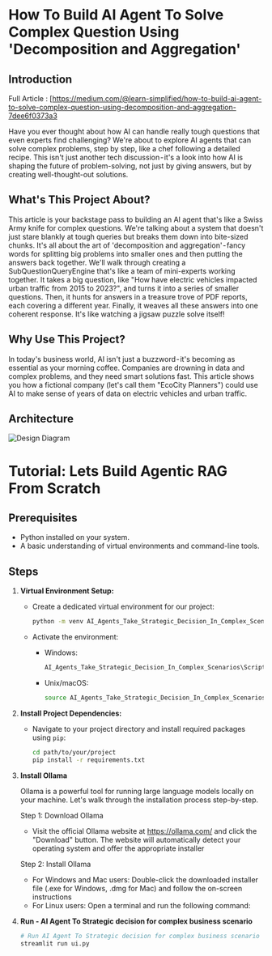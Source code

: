 
# How To Build AI Agent To Solve Complex Question Using 'Decomposition and Aggregation'


## Introduction

Full Article : [https://medium.com/@learn-simplified/how-to-build-ai-agent-to-solve-complex-question-using-decomposition-and-aggregation-7dee6f0373a3

Have you ever thought about how AI can handle really tough questions that even experts find challenging? We're about to explore AI agents that can solve complex problems, step by step, like a chef following a detailed recipe. This isn't just another tech discussion - it's a look into how AI is shaping the future of problem-solving, not just by giving answers, but by creating well-thought-out solutions.

## What's This Project About?
This article is your backstage pass to building an AI agent that's like a Swiss Army knife for complex questions. We're talking about a system that doesn't just stare blankly at tough queries but breaks them down into bite-sized chunks. It's all about the art of 'decomposition and aggregation' - fancy words for splitting big problems into smaller ones and then putting the answers back together.
We'll walk through creating a SubQuestionQueryEngine that's like a team of mini-experts working together. It takes a big question, like "How have electric vehicles impacted urban traffic from 2015 to 2023?", and turns it into a series of smaller questions. Then, it hunts for answers in a treasure trove of PDF reports, each covering a different year. Finally, it weaves all these answers into one coherent response. It's like watching a jigsaw puzzle solve itself!

## Why Use This Project?
In today's business world, AI isn't just a buzzword - it's becoming as essential as your morning coffee. Companies are drowning in data and complex problems, and they need smart solutions fast. This article shows you how a fictional company (let's call them "EcoCity Planners") could use AI to make sense of years of data on electric vehicles and urban traffic.

## Architecture
![Design Diagram](design_docs/design.png)


# Tutorial: Lets Build Agentic RAG From Scratch

## Prerequisites
- Python installed on your system.
- A basic understanding of virtual environments and command-line tools.

## Steps

1. **Virtual Environment Setup:**
   - Create a dedicated virtual environment for our project:
   
     ```bash
     python -m venv AI_Agents_Take_Strategic_Decision_In_Complex_Scenarios
     ```
   - Activate the environment:
   
     - Windows:
       ```bash
       AI_Agents_Take_Strategic_Decision_In_Complex_Scenarios\Scripts\activate
       ```
     - Unix/macOS:
       ```bash
       source AI_Agents_Take_Strategic_Decision_In_Complex_Scenarios/bin/activate
       ```

2. **Install Project Dependencies:**

   - Navigate to your project directory and install required packages using `pip`:
   
     ```bash        
     cd path/to/your/project
     pip install -r requirements.txt
     ```
3. **Install Ollama**
    
    Ollama is a powerful tool for running large language models locally on your machine. Let's walk through the installation process step-by-step.
    
    Step 1: Download Ollama
     - Visit the official Ollama website at https://ollama.com/ and click the "Download" button. The website will automatically detect your operating system and offer the appropriate installer
    
    Step 2: Install Ollama
      - For Windows and Mac users: Double-click the downloaded installer file (.exe for Windows, .dmg for Mac) and follow the on-screen instructions
      - For Linux users: Open a terminal and run the following command:

4. **Run - AI Agent To Strategic decision for complex business scenario**

   ```bash 
   # Run AI Agent To Strategic decision for complex business scenario   
   streamlit run ui.py   
   ```






